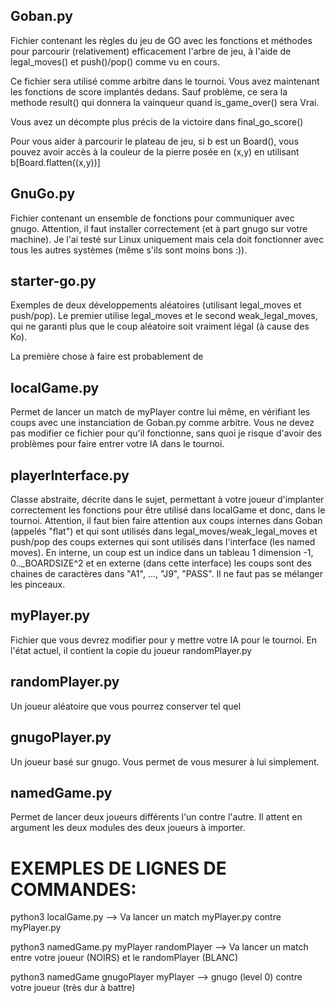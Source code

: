 ## Goban.py

Fichier contenant les règles du jeu de GO avec les fonctions et méthodes pour parcourir (relativement) efficacement
l'arbre de jeu, à l'aide de legal_moves() et push()/pop() comme vu en cours.

Ce fichier sera utilisé comme arbitre dans le tournoi. Vous avez maintenant les fonctions de score implantés dedans.
Sauf problème, ce sera la methode result() qui donnera la vainqueur quand is_game_over() sera Vrai.

Vous avez un décompte plus précis de la victoire dans final_go_score()

Pour vous aider à parcourir le plateau de jeu, si b est un Board(), vous pouvez avoir accès à la couleur de la pierre
posée en (x,y) en utilisant b[Board.flatten((x,y))]

## GnuGo.py

Fichier contenant un ensemble de fonctions pour communiquer avec gnugo. Attention, il faut installer correctement (et
à part gnugo sur votre machine). Je l'ai testé sur Linux uniquement mais cela doit fonctionner avec tous les autres
systèmes (même s'ils sont moins bons :)).

## starter-go.py

Exemples de deux développements aléatoires (utilisant legal_moves et push/pop). Le premier utilise legal_moves et le
second weak_legal_moves, qui ne garanti plus que le coup aléatoire soit vraiment légal (à cause des Ko).

La première chose à faire est probablement de

## localGame.py

Permet de lancer un match de myPlayer contre lui même, en vérifiant les coups avec une instanciation de Goban.py comme
arbitre. Vous ne devez pas modifier ce fichier pour qu'il fonctionne, sans quoi je risque d'avoir des problèmes pour
faire entrer votre IA dans le tournoi.

## playerInterface.py

Classe abstraite, décrite dans le sujet, permettant à votre joueur d'implanter correctement les fonctions pour être
utilisé dans localGame et donc, dans le tournoi. Attention, il faut bien faire attention aux coups internes dans Goban
(appelés "flat") et qui sont utilisés dans legal_moves/weak_legal_moves et push/pop des coups externes qui sont
utilisés dans l'interface (les named moves). En interne, un coup est un indice dans un tableau 1 dimension
-1, 0..\_BOARDSIZE^2 et en externe (dans cette interface) les coups sont des chaines de caractères dans "A1", ..., "J9",
"PASS". Il ne faut pas se mélanger les pinceaux.

## myPlayer.py

Fichier que vous devrez modifier pour y mettre votre IA pour le tournoi. En l'état actuel, il contient la copie du
joueur randomPlayer.py

## randomPlayer.py

Un joueur aléatoire que vous pourrez conserver tel quel

## gnugoPlayer.py

Un joueur basé sur gnugo. Vous permet de vous mesurer à lui simplement.

## namedGame.py

Permet de lancer deux joueurs différents l'un contre l'autre.
Il attent en argument les deux modules des deux joueurs à importer.

# EXEMPLES DE LIGNES DE COMMANDES:

python3 localGame.py
--> Va lancer un match myPlayer.py contre myPlayer.py

python3 namedGame.py myPlayer randomPlayer
--> Va lancer un match entre votre joueur (NOIRS) et le randomPlayer
(BLANC)

python3 namedGame gnugoPlayer myPlayer
--> gnugo (level 0) contre votre joueur (très dur à battre)

